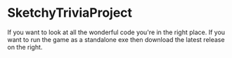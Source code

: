# SketchyTriviaProject
If you want to look at all the wonderful code you're in the right place. If you want to run the game as a standalone exe then download the latest release on the right.
